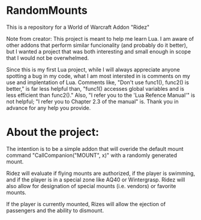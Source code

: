 RandomMounts
============
This is a repository for a World of Warcraft Addon "Ridez"

Note from creator:
This project is meant to help me learn Lua. I am aware of other addons that
perform similar funcionality (and probably do it better), but I wanted a
project that was both interesting and small enough in scope that I would not
be overwhelmed.

Since this is my first Lua project, while I will always appreciate anyone
spotting a bug in my code, what I am most intersted in is comments on my
use and implentation of Lua. Comments like, "Don't use func1(), func2() is
better," is far less helpful than, "func1() accesses global variables and
is less efficient than func2()." Also, "I refer you to the 'Lua Refence
Manual'" is not helpful; "I refer you to Chapter 2.3 of the manual" is. Thank
you in advance for any help you provide.



About the project:
============
The intention is to be a simple addon that will overide the default mount
command "CallCompanion("MOUNT", x)" with a randomly generated mount.

Ridez will evaluate if flying mounts are authorized, if the player is swimming,
and if the player is in a special zone like AQ40 or Wintergrasp. Ridez will also
allow for designation of special mounts (i.e. vendors) or favorite mounts.

If the player is currently mounted, Rizes will allow the ejection of passengers
and the ability to dismount.
